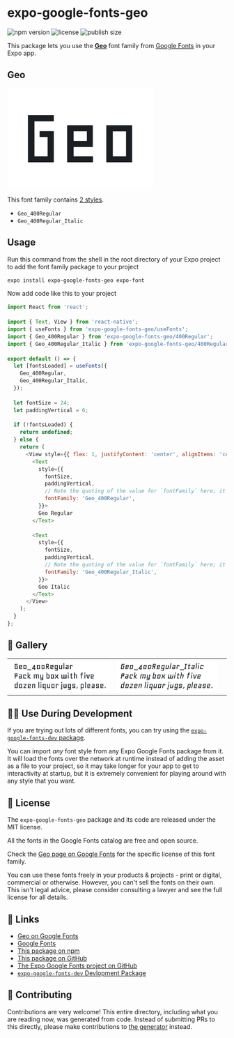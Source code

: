 # expo-google-fonts-geo

![npm version](https://flat.badgen.net/npm/v/expo-google-fonts-geo)
![license](https://flat.badgen.net/github/license/expo/google-fonts)
![publish size](https://flat.badgen.net/packagephobia/install/expo-google-fonts-geo)

This package lets you use the [**Geo**](https://fonts.google.com/specimen/Geo) font family from [Google Fonts](https://fonts.google.com/) in your Expo app.

## Geo

![Geo](./font-family.png)

This font family contains [2 styles](#-gallery).

- `Geo_400Regular`
- `Geo_400Regular_Italic`

## Usage

Run this command from the shell in the root directory of your Expo project to add the font family package to your project
```sh
expo install expo-google-fonts-geo expo-font
```

Now add code like this to your project
```js
import React from 'react';

import { Text, View } from 'react-native';
import { useFonts } from 'expo-google-fonts-geo/useFonts';
import { Geo_400Regular } from 'expo-google-fonts-geo/400Regular';
import { Geo_400Regular_Italic } from 'expo-google-fonts-geo/400Regular_Italic';

export default () => {
  let [fontsLoaded] = useFonts({
    Geo_400Regular,
    Geo_400Regular_Italic,
  });

  let fontSize = 24;
  let paddingVertical = 6;

  if (!fontsLoaded) {
    return undefined;
  } else {
    return (
      <View style={{ flex: 1, justifyContent: 'center', alignItems: 'center' }}>
        <Text
          style={{
            fontSize,
            paddingVertical,
            // Note the quoting of the value for `fontFamily` here; it expects a string!
            fontFamily: 'Geo_400Regular',
          }}>
          Geo Regular
        </Text>

        <Text
          style={{
            fontSize,
            paddingVertical,
            // Note the quoting of the value for `fontFamily` here; it expects a string!
            fontFamily: 'Geo_400Regular_Italic',
          }}>
          Geo Italic
        </Text>
      </View>
    );
  }
};

```

## 🔡 Gallery


||||
|-|-|-|
|![Geo_400Regular](.//400Regular/Geo_400Regular.ttf.png)|![Geo_400Regular_Italic](.//400Regular_Italic/Geo_400Regular_Italic.ttf.png)|||


## 👩‍💻 Use During Development

If you are trying out lots of different fonts, you can try using the [`expo-google-fonts-dev` package](https://github.com/freeboub/google-fonts/tree/master/font-packages/dev#readme).

You can import *any* font style from any Expo Google Fonts package from it. It will load the fonts
over the network at runtime instead of adding the asset as a file to your project, so it may take longer
for your app to get to interactivity at startup, but it is extremely convenient
for playing around with any style that you want.

## 📖 License

The `expo-google-fonts-geo` package and its code are released under the MIT license.

All the fonts in the Google Fonts catalog are free and open source.

Check the [Geo page on Google Fonts](https://fonts.google.com/specimen/Geo) for the specific license of this font family.

You can use these fonts freely in your products & projects - print or digital, commercial or otherwise. However, you can't sell the fonts on their own. This isn't legal advice, please consider consulting a lawyer and see the full license for all details.

## 🔗 Links

- [Geo on Google Fonts](https://fonts.google.com/specimen/Geo)
- [Google Fonts](https://fonts.google.com/)
- [This package on npm](https://www.npmjs.com/package/expo-google-fonts-geo)
- [This package on GitHub](https://github.com/freeboub/google-fonts/tree/master/font-packages/geo)
- [The Expo Google Fonts project on GitHub](https://github.com/freeboub/google-fonts)
- [`expo-google-fonts-dev` Devlopment Package](https://github.com/freeboub/google-fonts/tree/master/font-packages/dev)

## 🤝 Contributing

Contributions are very welcome! This entire directory, including what you are reading now, was generated from code. Instead of submitting PRs to this directly, please make contributions to [the generator](https://github.com/freeboub/google-fonts/tree/master/packages/generator) instead.
